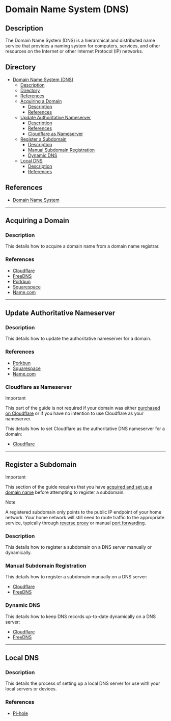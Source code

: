 # Domain Name System (DNS)

## Description

The Domain Name System (DNS) is a hierarchical and distributed name service that provides a naming system for computers, services, and other resources on the Internet or other Internet Protocol (IP) networks.

## Directory

- [Domain Name System (DNS)](#domain-name-system-dns)
  - [Description](#description)
  - [Directory](#directory)
  - [References](#references)
  - [Acquiring a Domain](#acquiring-a-domain)
    - [Description](#description-1)
    - [References](#references-1)
  - [Update Authoritative Nameserver](#update-authoritative-nameserver)
    - [Description](#description-2)
    - [References](#references-2)
    - [Cloudflare as Nameserver](#cloudflare-as-nameserver)
  - [Register a Subdomain](#register-a-subdomain)
    - [Description](#description-3)
    - [Manual Subdomain Registration](#manual-subdomain-registration)
    - [Dynamic DNS](#dynamic-dns)
  - [Local DNS](#local-dns)
    - [Description](#description-4)
    - [References](#references-3)

## References

- [Domain Name System](https://en.wikipedia.org/wiki/Domain_Name_System)

---

## Acquiring a Domain

### Description

This details how to acquire a domain name from a domain name registrar.

### References

- [Cloudflare](cloudflare.md#buying-a-domain)
- [FreeDNS](freedns.md#acquiring-a-domain)
- [Porkbun](porkbun.md#buying-a-domain)
- [Squarespace](squarespace.md#buying-a-domain)
- [Name.com](name.com.md#buying-a-domain)

---

## Update Authoritative Nameserver

### Description

This details how to update the authoritative nameserver for a domain.

### References

- [Porkbun](porkbun.md#update-authoritative-nameserver)
- [Squarespace](squarespace.md#update-authoritative-nameserver)
- [Name.com](name.com.md#update-authoritative-nameserver)

### Cloudflare as Nameserver

> [!IMPORTANT]  
> This part of the guide is not required if your domain was either [purchased on Cloudflare](#acquiring-a-domain) or if you have no intention to use Cloudflare as your nameserver.

This details how to set Cloudflare as the authoritative DNS nameserver for a domain:

- [Cloudflare](cloudflare.md#cloudflare-as-nameserver)

---

## Register a Subdomain

> [!IMPORTANT]  
> This section of the guide requires that you have [acquired and set up a domain name](../courses/network.md#setting-up-a-domain) before attempting to register a subdomain.

> [!NOTE]  
> A registered subdomain only points to the public IP endpoint of your home network. Your home network will still need to route traffic to the appropriate service, typically through [reverse proxy](../courses/network.md#reverse-proxy) or manual [port forwarding](../courses/network.md#port-forwarding).

### Description

This details how to register a subdomain on a DNS server manually or dynamically.

### Manual Subdomain Registration

This details how to register a subdomain manually on a DNS server:

- [Cloudflare](cloudflare.md#manual-subdomain-registration)
- [FreeDNS](freedns.md#register-a-subdomain)

### Dynamic DNS

This details how to keep DNS records up-to-date dynamically on a DNS server:

- [Cloudflare](cloudflare.md#dynamic-cloudflare-ddns)
- [FreeDNS](freedns.md#dynamic-dns)

---

## Local DNS

### Description

This details the process of setting up a local DNS server for use with your local servers or devices.

### References

- [Pi-hole](pi-hole.md#setup)
